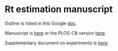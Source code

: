 # Rt estimation manuscript

Outline is listed in this Google [doc](https://docs.google.com/document/d/1xVQTxRtHYJnZgQf2WvNqBjgfDUUcroo0ZwEyAwwVtKs/edit#heading=h.g4v79qllfum3).

Manuscript is [here](main.pdf) or the PLOS-CB version [here](rt-first-draft.pdf).

Supplementary document on experiments is [here](src/def.pdf).
